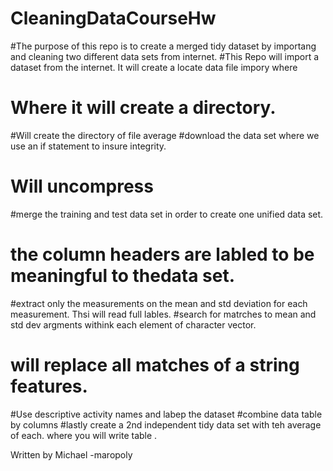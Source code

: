 # CleaningDataCourseHw


#The purpose of this repo is to create a merged tidy dataset by importang and cleaning two different data sets from internet.
#This Repo will import a dataset from the internet.  It will create a locate data file impory where 
# Where it will create a directory.  
#Will create the directory of file average
#download the data set where we use an if statement to insure integrity.  
# Will uncompress
#merge the training and test data set in order to create one unified data set. 
# the column headers are labled to be meaningful to thedata set.
#extract only the measurements on the mean and std deviation for each measurement. Thsi will read full lables.
#search for matrches to mean and std dev argments withink each element of character vector.
# will replace all matches of a string features.

#Use descriptive activity names and labep the dataset
#combine data table by columns
#lastly create a 2nd independent tidy data set with teh average of each.  where you will write table .

Written by Michael -maropoly 

